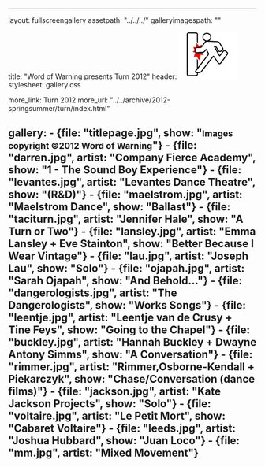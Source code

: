 ---

layout: fullscreengallery
assetpath: "../../../"
galleryimagespath: ""

title: "Word of Warning presents Turn 2012"
header: <img src="logo.png">
stylesheet: gallery.css

more_link: Turn 2012
more_url: "../../archive/2012-springsummer/turn/index.html"

gallery:
    -   {file: "titlepage.jpg", show: "<small>Images copyright &copy;2012 Word of Warning</small>"}
    -   {file: "darren.jpg", artist: "Company Fierce Academy", show: "1 - The Sound Boy Experience"}
    -   {file: "levantes.jpg", artist: "Levantes Dance Theatre", show: "(R&D)"}
    -   {file: "maelstrom.jpg", artist: "Maelstrom Dance", show: "Ballast"}
    -   {file: "taciturn.jpg", artist: "Jennifer Hale", show: "A Turn or Two"}
    -   {file: "lansley.jpg", artist: "Emma Lansley + Eve Stainton", show: "Better Because I Wear Vintage"}
    -   {file: "lau.jpg", artist: "Joseph Lau", show: "Solo"}
    -   {file: "ojapah.jpg", artist: "Sarah Ojapah", show: "And Behold..."}
    -   {file: "dangerologists.jpg", artist: "The Dangerologists", show: "Works Songs"}
    -   {file: "leentje.jpg", artist: "Leentje van de Crusy + Tine Feys", show: "Going to the Chapel"}
    -   {file: "buckley.jpg", artist: "Hannah Buckley + Dwayne Antony Simms", show: "A Conversation"}
    -   {file: "rimmer.jpg", artist: "Rimmer,Osborne-Kendall + Piekarczyk", show: "Chase/Conversation (dance films)"}
    -   {file: "jackson.jpg", artist: "Kate Jackson Projects", show: "Solo"}
    -   {file: "voltaire.jpg", artist: "Le Petit Mort", show: "Cabaret Voltaire"}
    -   {file: "leeds.jpg", artist: "Joshua Hubbard", show: "Juan Loco"}
    -   {file: "mm.jpg", artist: "Mixed Movement"}
---